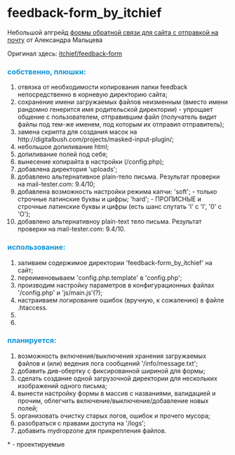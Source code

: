 # feedback-form_by_itchief

<p>Небольшой апгрейд <a href='https://itchief.ru/lessons/php/feedback-form-for-website'>формы обратной связи для сайта с отправкой на почту</a> от Александра Мальцева</p>
<p>Оригинал здесь: <a href='https://github.com/itchief/feedback-form'>itchief/feedback-form</a></p>

<h3 style='color:rgb(15, 148, 215);'>собственно, плюшки:</h3>
	<ol>
		<li>отвязка от необходимости копирования папки feedback непосредственно в корневую директорию сайта;
		</li><li>сохранение имени загружаемых файлов неизменным (вместо имени рандомно генерится имя родительской директории) - упрощает общение с пользователем, отправившим файл (получатель видит файлы под тем-же именем, под которым их отправил отправитель);
		</li><li>замена скрипта для создания масок на http://digitalbush.com/projects/masked-input-plugin/;
		</li><li>небольшое допиливание html;
		</li><li>допиливание полей под себя;
		</li><li>вынесение копирайта в настройки (/config.php);
		</li><li>добавлена директория 'uploads';
		</li><li>добавлено альтернативное plain-тело письма. Результат проверки на mail-tester.com:	9.4/10;
		</li><li>добавлена возможность настройки режима капчи: 'soft'; - только строчные латинские буквы и цифры; 'hard'; - ПРОПИСНЫЕ и строчные латинские буквы и цифры (есть шанс спутать 'l' с 'I', '0' с 'O');
		</li><li>добавлено альтернативноу plain-text тело письма. Результат проверки на mail-tester.com:	9.4/10.
		</li>
	</ol>

<h3 style='color:rgb(15, 148, 215);'>использование:</h3>
	<ol>
		<!--li>настройка параметров в конфигурационных файлах /process/process_settings.php;-->
		<li>заливаем содержимое директории 'feedback-form_by_itchief' на сайт;
		</li><li>переименовываем 'config.php.template' в 'config.php';
		</li><li>производим настройку параметров в конфигурационных файлах '/config.php' и 'js/main.js'(?);
		</li><li>настраиваем логирование ошибок (вручную, к сожалению) в файле .htaccess.
		</li><li>
		</li><li>
		</li>
	</ol>
	
<h3><span style='color:rgb(15, 148, 215);'>планируется:</span></h3>
	<ol>
		<li>возможность включения/выключения хранения загружаемых файлов и (или) ведения лога сообщений '/info/message.txt';
		</li><li>добавить див-обертку с фиксированной шириной для формы;
		</li><li>сделать создание одной загрузочной директории для нескольких изображений одного письма;
		</li><li>вынести настройку формы в массив с названиями, валидацией и прочим, облегчить включение/выключение/добавление новых полей;
		</li><li>организовать очистку старых логов, ошибок и прочего мусора;
		</li><li>разобраться с правами доступа на '/logs';
		</li><li>добавить mydropzone для прикрепления файлов.
		<!--/li><li-->
		</li>
	</ol>
  
<!--https://www.youtube.com/watch?v=gd74R-rvfsY-->
<!--/li><li>http://www.sesmikcms.ru/pages/read/ischerpyvajuschaja-instrukcija-po-php-mailer/-->
<div stile='border-top:1px #555 solid'>* - проектируемые</div>
